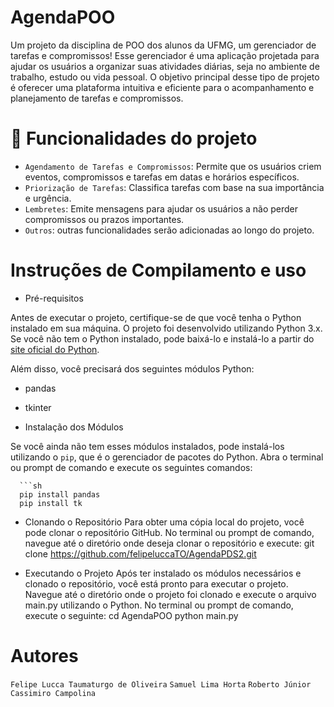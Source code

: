 # AgendaPOO
Um projeto da disciplina de POO dos alunos da UFMG, um gerenciador de tarefas e compromissos!
Esse gerenciador é uma aplicação projetada para ajudar os usuários a organizar suas atividades diárias, seja no ambiente de trabalho, estudo ou vida pessoal.
O objetivo principal desse tipo de projeto é oferecer uma plataforma intuitiva e eficiente para o acompanhamento e planejamento de tarefas e compromissos.

# :hammer: Funcionalidades do projeto
- `Agendamento de Tarefas e Compromissos`: Permite que os usuários criem eventos, compromissos e tarefas em datas e horários específicos.
- `Priorização de Tarefas`: Classifica tarefas com base na sua importância e urgência. 
- `Lembretes`: Emite mensagens para ajudar os usuários a não perder compromissos ou prazos importantes.
- `Outros`: outras funcionalidades serão adicionadas ao longo do projeto.

# Instruções de Compilamento e uso 

  - Pré-requisitos
  
  Antes de executar o projeto, certifique-se de que você tenha o Python instalado em sua máquina. O projeto foi desenvolvido utilizando Python 3.x. Se você não tem o Python instalado, pode baixá-lo e instalá-lo a partir do [site oficial do Python](https://www.python.org/).
  
  Além disso, você precisará dos seguintes módulos Python:
  - pandas
  - tkinter
  
  - Instalação dos Módulos
  
  Se você ainda não tem esses módulos instalados, pode instalá-los utilizando o `pip`, que é o gerenciador de pacotes do Python. Abra o terminal ou prompt de comando e execute os seguintes comandos:
  
      ```sh
      pip install pandas
      pip install tk

  - Clonando o Repositório
Para obter uma cópia local do projeto, você pode clonar o repositório GitHub. No terminal ou prompt de comando, navegue até o diretório onde deseja clonar o repositório e execute:
git clone https://github.com/felipeluccaTO/AgendaPDS2.git
 
 - Executando o Projeto
Após ter instalado os módulos necessários e clonado o repositório, você está pronto para executar o projeto. Navegue até o diretório onde o projeto foi clonado e execute o arquivo main.py utilizando o Python. No terminal ou prompt de comando, execute o seguinte:
cd AgendaPOO
python main.py


# Autores 
`Felipe Lucca Taumaturgo de Oliveira`
`Samuel Lima Horta`
`Roberto Júnior Cassimiro Campolina`
